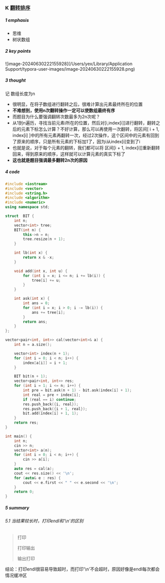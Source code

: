 ### K [翻转排序](https://ac.nowcoder.com/acm/contest/85333/K)

##### 1 emphasis

* 思维
* 树状数组



##### 2 key points

![image-20240630222155928](/Users/yex/Library/Application Support/typora-user-images/image-20240630222155928.png)



##### 3 thought

记 数组长度为n

- 很明显，在将子数组进行翻转之后，很难计算出元素最终所在的位置
- **不难想到，使用n次翻转操作一定可以使数组最终有序**
- 而题目为什么要强调翻转次数最多为2n次呢？
- 从1到n遍历，寻找当前元素i所在的位置，然后对[i,index[i]]进行翻转，翻转之后的元素下标怎么计算？不好计算，那么可以再使用一次翻转，将区间[ i + 1, index[i] ]中的所有元素再翻转一次，经过2次操作，这个区间中的元素有回到了原来的顺序，只是所有元素的下标加1了，因为i从index[i]变到了i
- 也就是说，对于每个元素的翻转，我们都可以将 区间[i + 1, index[i]]重新翻转回来，得到原来的顺序，这样就可以计算元素的真实下标了
- **这也就是题目强调最多翻转2n次的原因**



##### 4 code

```cpp
#include <iostream>
#include <vector>
#include <string.h>
#include <algorithm>
#include <numeric>
using namespace std;

struct  BIT {
    int n;
    vector<int> tree;
    BIT(int n) {
        this->n = n;
        tree.resize(n + 1);
    }

    int lb(int x) {
        return x & -x;
    }

    void add(int x, int u) {
        for (int i = x; i <= n; i += lb(i)) {
            tree[i] += u;
        }
    }

    int ask(int x) {
        int ans = 0;
        for (int i = x; i > 0; i -= lb(i)) {
            ans += tree[i];
        }
        return ans;
    }
};

vector<pair<int, int>> cal(vector<int>& a) {
    int n = a.size();

    vector<int> index(n + 1);
    for (int i = 0; i < n; i++) {
        index[a[i]] = i + 1;
    }

    BIT bit(n + 1);
    vector<pair<int, int>> res;
    for (int i = 1; i <= n; i++) {
        int pre = bit.ask(n + 1) - bit.ask(index[i] + 1);
        int real = pre + index[i];
        if (real == i) continue;
        res.push_back({i, real});
        res.push_back({i + 1, real});
        bit.add(index[i] + 1, 1);
    }
    return res;
}

int main() {
    int n;
    cin >> n;
    vector<int> a(n);
    for (int i = 0; i < n; i++) {
        cin >> a[i];
    }
    auto res = cal(a);
    cout << res.size() << '\n';
    for (auto& e : res) {
        cout << e.first << " " << e.second << '\n';
    }
    return 0;
}
```



##### 5 summary

###### 5.1 当结果较长时，打印endl和'\n'的区别

> 打印
>
> 打印输出
>
> 输出打印

结论：打印endl很容易导致超时，而打印'\n'不会超时，原因好像是endl每次都会情况缓冲区



